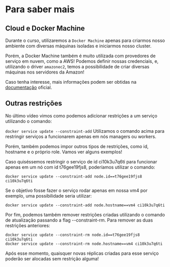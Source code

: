 # Para saber mais

## Cloud e Docker Machine

Durante o curso, utilizaremos a ```Docker Machine``` apenas para criarmos nosso ambiente com diversas máquinas isoladas e iniciarmos nosso cluster.

Porém, a Docker Machine também é muito utilizada com provedores de serviço em nuvem, como a AWS! Podemos definir nossas credenciais, e, utilizando o driver ```amazonec2```, temos a possibilidade de criar diversas máquinas nos servidores da Amazon!

Caso tenha interesse, mais informações podem ser obtidas na [documentação](https://docs.docker.com/machine/examples/aws/) oficial.

## Outras restrições

No último vídeo vimos como podemos adicionar restrições a um serviço utilizando o comando:

```docker service update --constraint-add```
Utilizamos o comando acima para restringir serviços a funcionarem apenas em nós managers ou workers.

Porém, também podemos impor outros tipos de restrições, como id, hostname e o próprio role. Vamos ver alguns exemplos!

Caso quiséssemos restringir o serviço de id ci10k3u7q6ti para funcionar apenas em um nó com id t76gee19fjs8, poderíamos utilizar o comando:

```docker service update --constraint-add node.id==t76gee19fjs8 ci10k3u7q6ti```

Se o objetivo fosse fazer o serviço rodar apenas em nossa vm4 por exemplo, uma possibilidade seria utilizar:

```docker service update --constraint-add node.hostname==vm4 ci10k3u7q6ti```

Por fim, podemos também remover restrições criadas utilizando o comando de atualização passando a flag --constraint-rm. Para remover as duas restrições anteriores:

``` Docker
docker service update --constraint-rm node.id==t76gee19fjs8 ci10k3u7q6ti
docker service update --constraint-rm node.hostname==vm4 ci10k3u7q6ti
```

Após esse momento, quaisquer novas réplicas criadas para esse serviço poderão ser alocadas sem restrição alguma!
